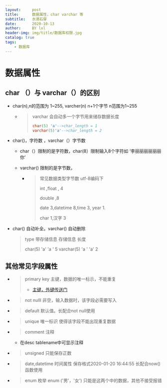 ```yaml
---
layout:     post
title:      数据属性，char varchar 等
subtitle:   水滴石穿
date:       2020-10-13
author:     BY lxl
header-img: img/title/数据库权限.jpg
catalog: true
tags:
    - 数据库
---
```


#  数据属性

##  char （）与 varchar（）的区别

- char(n),n的范围为 1~255, varcher(n) n+1个字节 n范围为1~255

  - >varchar 会自动多一个字节用来储存数据长度
    >
    >```sql
    >char(5) 'a'-->char_length = 1
    >varchar(5)'a'-->char_length = 2
    >```

- char()，字符数 ，varchar（）字节数

  - char（）限制的是字符数，char(8）限制输入8个字符如 ‘李丽丽丽丽丽丽你’

  - varchar() 限制的是字节数，

    - >常见数据类型字节数 utf-8编码下
      >
      >int ,float , 4
      >
      >double ,8
      >
      >date 3,datetime 8,time 3, year 1.
      >
      >char 1,汉字 3

- char() 自动补全。varchar() 自动删除

  >type  带存储信息 存储信息   长度
  >
  >char(5)     'a'            'a    '		5
  >varchar(5)  'a    '      'a'			2

##  其他常见字段属性

- >primary key 主键，数据的唯一标示，不能重复
  >
  >- [主键，外键传送门](https://www.runoob.com/mysql/mysql-data-types.html)

- >not nulll 非空，输入数据时，该字段必需要写入

- >default 默认值。长配合not null使用

- >unique 唯一标识  使得该字段不能出现重复数据

- >comment 注释

  - 在desc tablename中可显示注释

- > unsigned 只能保存正数

- >date,datetime 时间属性 保存格式2020-01-20 16:44:55 长配合now()函数使用

- >enum 枚举 enum ('男'，'女') 只能是这两个中的数据，其他不接受报错
